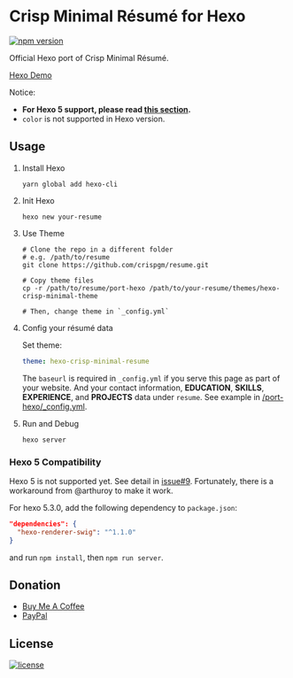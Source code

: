 # Crisp Minimal Résumé for Hexo

[![npm version](https://badge.fury.io/js/hexo-theme-crisp-minimal-resume.svg)](https://badge.fury.io/js/hexo-theme-crisp-minimal-resume)

Official Hexo port of Crisp Minimal Résumé.

[Hexo Demo](https://crispgm.github.io/resume-hexo-example/)

Notice:

- **For Hexo 5 support, please read [this section](#Hexo-5-Compatibility).**
- `color` is not supported in Hexo version.

## Usage

1. Install Hexo

   ```shell
   yarn global add hexo-cli
   ```

2. Init Hexo

   ```shell
   hexo new your-resume
   ```

3. Use Theme

   ```shell
   # Clone the repo in a different folder
   # e.g. /path/to/resume
   git clone https://github.com/crispgm/resume.git

   # Copy theme files
   cp -r /path/to/resume/port-hexo /path/to/your-resume/themes/hexo-crisp-minimal-theme

   # Then, change theme in `_config.yml`
   ```

4. Config your résumé data

   Set theme:

   ```yaml
   theme: hexo-crisp-minimal-resume
   ```

   The `baseurl` is required in `_config.yml` if you serve this page as part of your website. And your contact information, **EDUCATION**, **SKILLS**, **EXPERIENCE**, and **PROJECTS** data under `resume`. See example in [/port-hexo/\_config.yml](/_config.yml).

5. Run and Debug

   ```shell
   hexo server
   ```

### Hexo 5 Compatibility

Hexo 5 is not supported yet. See detail in [issue#9](https://github.com/crispgm/resume/issues/9). Fortunately, there is a workaround from @arthuroy to make it work.

For hexo 5.3.0, add the following dependency to `package.json`:

```json
"dependencies": {
  "hexo-renderer-swig": "^1.1.0"
}
```

and run `npm install`, then `npm run server`.

## Donation

- [Buy Me A Coffee](https://www.buymeacoffee.com/crispgm)
- [PayPal](https://www.paypal.me/crispgm)

## License

[![license](https://img.shields.io/github/license/crispgm/resume.svg)](/LICENSE)
